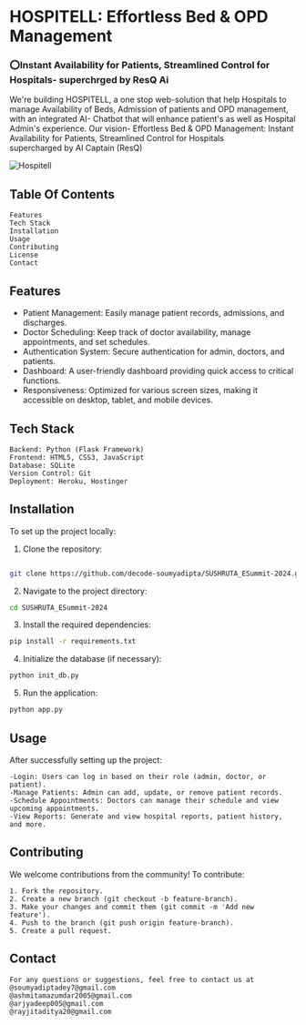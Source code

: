 
# HOSPITELL: Effortless Bed & OPD Management 
### ⭕Instant Availability for Patients, Streamlined Control for Hospitals- superchrged by ResQ Ai

We're building HOSPITELL, a one stop web-solution that help Hospitals to manage Availability of Beds, Admission of 
patients and OPD management, with an integrated AI- Chatbot that will enhance patient's as well as Hospital Admin's 
experience. 
Our vision- Effortless Bed & OPD Management: Instant Availability for Patients, Streamlined Control for Hospitals 
supercharged by AI Captain (ResQ)


![Hospitell ](https://github.com/user-attachments/assets/b67f4445-039a-4831-8710-85fbf63cebdc)



## Table Of Contents

    Features
    Tech Stack
    Installation
    Usage
    Contributing
    License
    Contact
## Features

- Patient Management: Easily manage patient records, admissions, and discharges.
- Doctor Scheduling: Keep track of doctor availability, manage appointments, and set schedules.
- Authentication System: Secure authentication for admin, doctors, and patients.
- Dashboard: A user-friendly dashboard providing quick access to critical functions.
- Responsiveness: Optimized for various screen sizes, making it accessible on desktop, tablet, and mobile devices.




## Tech Stack

    Backend: Python (Flask Framework)
    Frontend: HTML5, CSS3, JavaScript
    Database: SQLite
    Version Control: Git
    Deployment: Heroku, Hostinger
## Installation


To set up the project locally:

1. Clone the repository:

```bash

git clone https://github.com/decode-soumyadipta/SUSHRUTA_ESummit-2024.git
```
2. Navigate to the project directory:
```bash
cd SUSHRUTA_ESummit-2024
```
3. Install the required dependencies:
```bash
pip install -r requirements.txt
```

4. Initialize the database (if necessary):
```bash
python init_db.py
```
5. Run the application:
```bash
python app.py
```
## Usage

After successfully setting up the project:

    -Login: Users can log in based on their role (admin, doctor, or patient).
    -Manage Patients: Admin can add, update, or remove patient records.
    -Schedule Appointments: Doctors can manage their schedule and view upcoming appointments.
    -View Reports: Generate and view hospital reports, patient history, and more.
## Contributing

We welcome contributions from the community! To contribute:

    1. Fork the repository.
    2. Create a new branch (git checkout -b feature-branch).
    3. Make your changes and commit them (git commit -m 'Add new feature').
    4. Push to the branch (git push origin feature-branch).
    5. Create a pull request.


## Contact

    For any questions or suggestions, feel free to contact us at
    @soumyadiptadey7@gmail.com
    @ashmitamazumdar2005@gmail.com
    @arjyadeep005@gmail.com
    @rayjitaditya20@gmail.com

